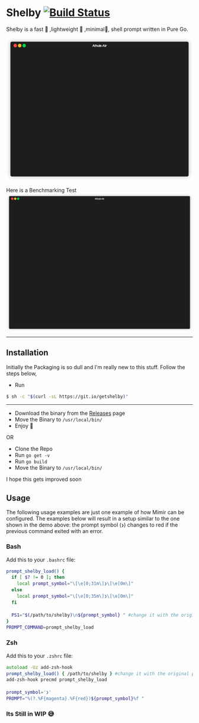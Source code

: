 # Shelby [![Build Status](https://travis-ci.org/athul/shelby.svg?branch=master)](https://travis-ci.org/athul/shelby)

Shelby is a fast :rocket: ,lightweight 💨 ,minimal🧸, shell prompt written in Pure Go. 

![](/shelby.gif)

Here is a Benchmarking Test
![](/bnch.gif)

-----
## Installation
Initially the Packaging is so dull and I'm really new to this stuff. Follow the steps below,
- Run
```bash
$ sh -c "$(curl -sL https://git.io/getshelby)"	
```
----

- Download the binary from the [Releases](https://github.com/athul/shelby/releases) page
- Move the Binary to `/usr/local/bin/`
- Enjoy :tada:

OR

- Clone the Repo
- Run `go get -v`
- Run `go build`
- Move the Binary to `/usr/local/bin/`

I hope this gets improved soon
## Usage

The following usage examples are just one example of how Mímir can be
configured. The examples below will result in a setup similar to the one shown
in the demo above: the prompt symbol (`❯`) changes to red if the previous
command exited with an error.

### Bash

Add this to your `.bashrc` file:

```bash
prompt_shelby_load() {
  if [ $? != 0 ]; then
    local prompt_symbol="\[\e[0;31m\]❯\[\e[0m\]"
  else
    local prompt_symbol="\[\e[0;35m\]❯\[\e[0m\]"
  fi

  PS1="$(/path/to/shelby)\n${prompt_symbol} " #change it with the original path
}
PROMPT_COMMAND=prompt_shelby_load
```

### Zsh

Add this to your `.zshrc` file:

```zsh
autoload -Uz add-zsh-hook
prompt_shelby_load() { /path/to/shelby } #change it with the original path
add-zsh-hook precmd prompt_shelby_load

prompt_symbol='❯'
PROMPT="%(?.%F{magenta}.%F{red})${prompt_symbol}%f "
```

### Its Still in WIP :sweat_smile:
